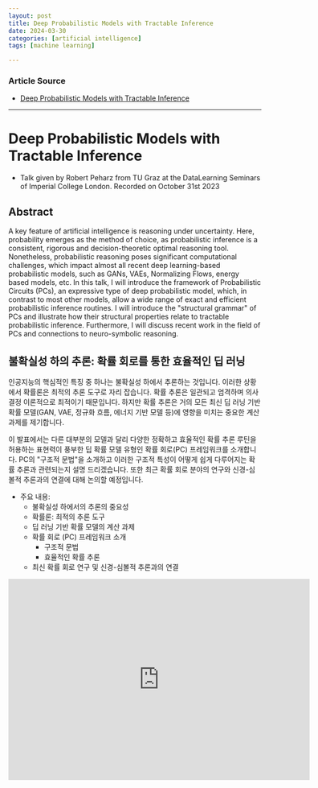 ```yaml
---
layout: post
title: Deep Probabilistic Models with Tractable Inference
date: 2024-03-30
categories: [artificial intelligence]
tags: [machine learning]

---
```


### Article Source


* [Deep Probabilistic Models with Tractable Inference](https://www.youtube.com/watch?v=T-erNnJGaDA)

---



# Deep Probabilistic Models with Tractable Inference

* Talk given by Robert Peharz from TU Graz at the DataLearning Seminars of Imperial College London. Recorded on October 31st 2023

## Abstract

A key feature of artificial intelligence is reasoning under uncertainty. Here, probability emerges as the method of choice, as probabilistic inference is a consistent, rigorous and decision-theoretic optimal reasoning tool. Nonetheless, probabilistic reasoning poses significant computational challenges, which impact almost all recent deep learning-based probabilistic models, such as GANs, VAEs, Normalizing Flows, energy based models, etc. In this talk, I will introduce the framework of Probabilistic Circuits (PCs), an expressive type of deep probabilistic model, which, in contrast to most other models, allow a wide range of exact and efficient probabilistic inference routines. I will introduce the "structural grammar" of PCs and illustrate how their structural properties relate to tractable probabilistic inference. Furthermore, I will discuss recent work in the field of PCs and connections to neuro-symbolic reasoning.

## 불확실성 하의 추론: 확률 회로를 통한 효율적인 딥 러닝

인공지능의 핵심적인 특징 중 하나는 불확실성 하에서 추론하는 것입니다. 이러한 상황에서 확률론은 최적의 추론 도구로 자리 잡습니다. 확률 추론은 일관되고 엄격하며 의사 결정 이론적으로 최적이기 때문입니다. 하지만 확률 추론은 거의 모든 최신 딥 러닝 기반 확률 모델(GAN, VAE, 정규화 흐름, 에너지 기반 모델 등)에 영향을 미치는 중요한 계산 과제를 제기합니다.

이 발표에서는 다른 대부분의 모델과 달리 다양한 정확하고 효율적인 확률 추론 루틴을 허용하는 표현력이 풍부한 딥 확률 모델 유형인 확률 회로(PC) 프레임워크를 소개합니다. PC의 "구조적 문법"을 소개하고 이러한 구조적 특성이 어떻게 쉽게 다루어지는 확률 추론과 관련되는지 설명 드리겠습니다. 또한 최근 확률 회로 분야의 연구와 신경-심볼적 추론과의 연결에 대해 논의할 예정입니다.

* 주요 내용:
    * 불확실성 하에서의 추론의 중요성
    * 확률론: 최적의 추론 도구
    * 딥 러닝 기반 확률 모델의 계산 과제
    * 확률 회로 (PC) 프레임워크 소개
        * 구조적 문법
        * 효율적인 확률 추론
    * 최신 확률 회로 연구 및 신경-심볼적 추론과의 연결


<iframe width="600" height="400" src="https://www.youtube.com/embed/T-erNnJGaDA?si=jYTbetRCzE6-B91u" title="YouTube video player" frameborder="0" allow="accelerometer; autoplay; clipboard-write; encrypted-media; gyroscope; picture-in-picture; web-share" referrerpolicy="strict-origin-when-cross-origin" allowfullscreen></iframe>